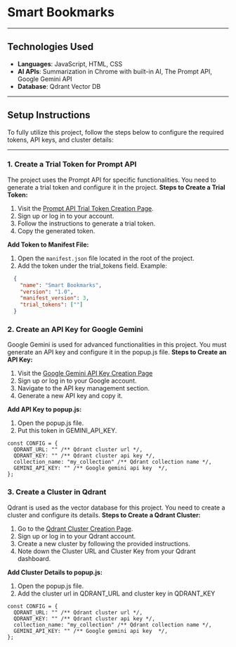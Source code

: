 # Smart Bookmarks
---
## Technologies Used

- **Languages**: JavaScript, HTML, CSS
- **AI APIs**:  Summarization in Chrome with built-in AI, The Prompt API, Google Gemini API
- **Database**: Qdrant Vector DB

---

## Setup Instructions

To fully utilize this project, follow the steps below to configure the required tokens, API keys, and cluster details:

---
### 1. Create a Trial Token for Prompt API
The project uses the Prompt API for specific functionalities. You need to generate a trial token and configure it in the project.
**Steps to Create a Trial Token:**
1. Visit the [Prompt API Trial Token Creation Page](https://developer.chrome.com/docs/extensions/ai/prompt-api).
2. Sign up or log in to your account.
3. Follow the instructions to generate a trial token.
4. Copy the generated token.

**Add Token to Manifest File:**
1. Open the `manifest.json` file located in the root of the project.
2. Add the token under the trial_tokens field. Example:

 ```json
   {
     "name": "Smart Bookmarks",
     "version": "1.0",
     "manifest_version": 3,
     "trial_tokens": [""]
   }
  ```

### 2. Create an API Key for Google Gemini
Google Gemini is used for advanced functionalities in this project. You must generate an API key and configure it in the popup.js file.
**Steps to Create an API Key:**
1. Visit the [Google Gemini API Key Creation Page](https://ai.google.dev/gemini-api/docs)
2. Sign up or log in to your Google account.
3. Navigate to the API key management section.
4. Generate a new API key and copy it.
   
**Add API Key to popup.js:**
1. Open the popup.js file.
2. Put this token in GEMINI_API_KEY.
```
const CONFIG = {
  QDRANT_URL: "" /** Qdrant cluster url */,
  QDRANT_KEY: "" /** Qdrant cluster api key */,
  collection_name: "my_collection" /** Qdrant collection name */,
  GEMINI_API_KEY: "" /** Google gemini api key  */,
};
```
### 3. Create a Cluster in Qdrant
Qdrant is used as the vector database for this project. You need to create a cluster and configure its details.
**Steps to Create a Qdrant Cluster:**
1. Go to the [Qdrant Cluster Creation Page](https://qdrant.tech/).
2. Sign up or log in to your Qdrant account.
3. Create a new cluster by following the provided instructions.
4. Note down the Cluster URL and Cluster Key from your Qdrant dashboard.

**Add Cluster Details to popup.js:**
1. Open the popup.js file.
2. Add the cluster url in QDRANT_URL and cluster key in QDRANT_KEY
```
const CONFIG = {
  QDRANT_URL: "" /** Qdrant cluster url */,
  QDRANT_KEY: "" /** Qdrant cluster api key */,
  collection_name: "my_collection" /** Qdrant collection name */,
  GEMINI_API_KEY: "" /** Google gemini api key  */,
};
```
